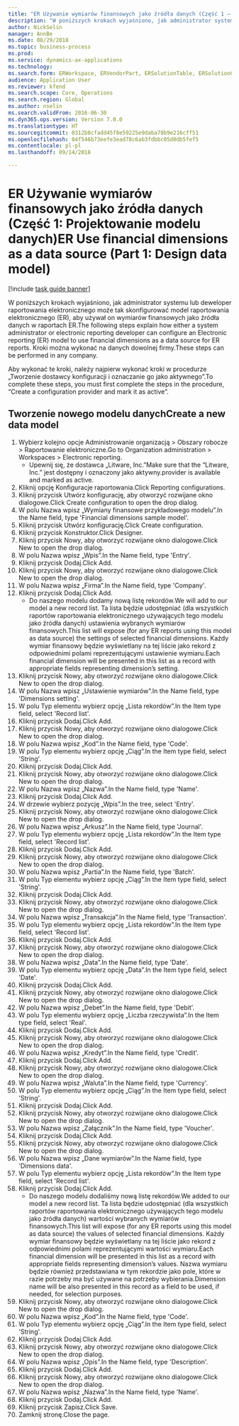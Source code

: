 ```yaml
--- 
title: "ER Używanie wymiarów finansowych jako źródła danych (Część 1 — Projektowanie modelu danych)"
description: "W poniższych krokach wyjaśniono, jak administrator systemu lub deweloper raportowania elektronicznego może tak skonfigurować model raportowania elektronicznego (ER), aby używał on wymiarów finansowych jako źródła danych w raportach ER."
author: NickSelin
manager: AnnBe
ms.date: 08/29/2018
ms.topic: business-process
ms.prod: 
ms.service: dynamics-ax-applications
ms.technology: 
ms.search.form: ERWorkspace, ERVendorPart, ERSolutionTable, ERSolutionCreateDropDialog, ERDataModelDesigner, ERDataModelContentsItemCreationDialog
audience: Application User
ms.reviewer: kfend
ms.search.scope: Core, Operations
ms.search.region: Global
ms.author: nselin
ms.search.validFrom: 2016-06-30
ms.dyn365.ops.version: Version 7.0.0
ms.translationtype: HT
ms.sourcegitcommit: 0312b8cfadd45f8e59225e9daba78b9e216cff51
ms.openlocfilehash: 84f546b73eefe3ead78c6ab3fdbbc05d0db5fef5
ms.contentlocale: pl-pl
ms.lasthandoff: 09/14/2018

---
```

# <a name="er-use-financial-dimensions-as-a-data-source-part-1-design-data-model"></a><span data-ttu-id="67571-103">ER Używanie wymiarów finansowych jako źródła danych (Część 1: Projektowanie modelu danych)</span><span class="sxs-lookup"><span data-stu-id="67571-103">ER Use financial dimensions as a data source (Part 1: Design data model)</span></span>

[!include [task guide banner](../../includes/task-guide-banner.md)]

<span data-ttu-id="67571-104">W poniższych krokach wyjaśniono, jak administrator systemu lub deweloper raportowania elektronicznego może tak skonfigurować model raportowania elektronicznego (ER), aby używał on wymiarów finansowych jako źródła danych w raportach ER.</span><span class="sxs-lookup"><span data-stu-id="67571-104">The following steps explain how either a system administrator or electronic reporting developer can configure an Electronic reporting (ER) model to use financial dimensions as a data source for ER reports.</span></span> <span data-ttu-id="67571-105">Kroki można wykonać na danych dowolnej firmy.</span><span class="sxs-lookup"><span data-stu-id="67571-105">These steps can be performed in any company.</span></span>

<span data-ttu-id="67571-106">Aby wykonać te kroki, należy najpierw wykonać kroki w procedurze „Tworzenie dostawcy konfiguracji i oznaczanie go jako aktywnego”.</span><span class="sxs-lookup"><span data-stu-id="67571-106">To complete these steps, you must first complete the steps in the procedure, “Create a configuration provider and mark it as active”.</span></span>


## <a name="create-a-new-data-model"></a><span data-ttu-id="67571-107">Tworzenie nowego modelu danych</span><span class="sxs-lookup"><span data-stu-id="67571-107">Create a new data model</span></span>
1. <span data-ttu-id="67571-108">Wybierz kolejno opcje Administrowanie organizacją > Obszary robocze > Raportowanie elektroniczne.</span><span class="sxs-lookup"><span data-stu-id="67571-108">Go to Organization administration > Workspaces > Electronic reporting.</span></span>
    * <span data-ttu-id="67571-109">Upewnij się, że dostawca „Litware, Inc.”</span><span class="sxs-lookup"><span data-stu-id="67571-109">Make sure that the “Litware, Inc.”</span></span> <span data-ttu-id="67571-110">jest dostępny i oznaczony jako aktywny.</span><span class="sxs-lookup"><span data-stu-id="67571-110">provider is available and marked as active.</span></span>  
2. <span data-ttu-id="67571-111">Kliknij opcję Konfiguracje raportowania.</span><span class="sxs-lookup"><span data-stu-id="67571-111">Click Reporting configurations.</span></span>
3. <span data-ttu-id="67571-112">Kliknij przycisk Utwórz konfigurację, aby otworzyć rozwijane okno dialogowe.</span><span class="sxs-lookup"><span data-stu-id="67571-112">Click Create configuration to open the drop dialog.</span></span>
4. <span data-ttu-id="67571-113">W polu Nazwa wpisz „Wymiany finansowe przykładowego modelu”.</span><span class="sxs-lookup"><span data-stu-id="67571-113">In the Name field, type 'Financial dimensions sample model'.</span></span>
5. <span data-ttu-id="67571-114">Kliknij przycisk Utwórz konfigurację.</span><span class="sxs-lookup"><span data-stu-id="67571-114">Click Create configuration.</span></span>
6. <span data-ttu-id="67571-115">Kliknij przycisk Konstruktor.</span><span class="sxs-lookup"><span data-stu-id="67571-115">Click Designer.</span></span>
7. <span data-ttu-id="67571-116">Kliknij przycisk Nowy, aby otworzyć rozwijane okno dialogowe.</span><span class="sxs-lookup"><span data-stu-id="67571-116">Click New to open the drop dialog.</span></span>
8. <span data-ttu-id="67571-117">W polu Nazwa wpisz „Wpis”.</span><span class="sxs-lookup"><span data-stu-id="67571-117">In the Name field, type 'Entry'.</span></span>
9. <span data-ttu-id="67571-118">Kliknij przycisk Dodaj.</span><span class="sxs-lookup"><span data-stu-id="67571-118">Click Add.</span></span>
10. <span data-ttu-id="67571-119">Kliknij przycisk Nowy, aby otworzyć rozwijane okno dialogowe.</span><span class="sxs-lookup"><span data-stu-id="67571-119">Click New to open the drop dialog.</span></span>
11. <span data-ttu-id="67571-120">W polu Nazwa wpisz „Firma”.</span><span class="sxs-lookup"><span data-stu-id="67571-120">In the Name field, type 'Company'.</span></span>
12. <span data-ttu-id="67571-121">Kliknij przycisk Dodaj.</span><span class="sxs-lookup"><span data-stu-id="67571-121">Click Add.</span></span>
    * <span data-ttu-id="67571-122">Do naszego modelu dodamy nową listę rekordów.</span><span class="sxs-lookup"><span data-stu-id="67571-122">We will add to our model a new record list.</span></span> <span data-ttu-id="67571-123">Ta lista będzie udostępniać (dla wszystkich raportów raportowania elektronicznego używających tego modelu jako źródła danych) ustawienia wybranych wymiarów finansowych.</span><span class="sxs-lookup"><span data-stu-id="67571-123">This list will expose (for any ER reports using this model as data source) the settings of selected financial dimensions.</span></span> <span data-ttu-id="67571-124">Każdy wymiar finansowy będzie wyświetlany na tej liście jako rekord z odpowiednimi polami reprezentującymi ustawienie wymiaru.</span><span class="sxs-lookup"><span data-stu-id="67571-124">Each financial dimension will be presented in this list as a record with appropriate fields representing dimension’s setting.</span></span>  
13. <span data-ttu-id="67571-125">Kliknij przycisk Nowy, aby otworzyć rozwijane okno dialogowe.</span><span class="sxs-lookup"><span data-stu-id="67571-125">Click New to open the drop dialog.</span></span>
14. <span data-ttu-id="67571-126">W polu Nazwa wpisz „Ustawienie wymiarów”.</span><span class="sxs-lookup"><span data-stu-id="67571-126">In the Name field, type 'Dimensions setting'.</span></span>
15. <span data-ttu-id="67571-127">W polu Typ elementu wybierz opcję „Lista rekordów”.</span><span class="sxs-lookup"><span data-stu-id="67571-127">In the Item type field, select 'Record list'.</span></span>
16. <span data-ttu-id="67571-128">Kliknij przycisk Dodaj.</span><span class="sxs-lookup"><span data-stu-id="67571-128">Click Add.</span></span>
17. <span data-ttu-id="67571-129">Kliknij przycisk Nowy, aby otworzyć rozwijane okno dialogowe.</span><span class="sxs-lookup"><span data-stu-id="67571-129">Click New to open the drop dialog.</span></span>
18. <span data-ttu-id="67571-130">W polu Nazwa wpisz „Kod”.</span><span class="sxs-lookup"><span data-stu-id="67571-130">In the Name field, type 'Code'.</span></span>
19. <span data-ttu-id="67571-131">W polu Typ elementu wybierz opcję „Ciąg”.</span><span class="sxs-lookup"><span data-stu-id="67571-131">In the Item type field, select 'String'.</span></span>
20. <span data-ttu-id="67571-132">Kliknij przycisk Dodaj.</span><span class="sxs-lookup"><span data-stu-id="67571-132">Click Add.</span></span>
21. <span data-ttu-id="67571-133">Kliknij przycisk Nowy, aby otworzyć rozwijane okno dialogowe.</span><span class="sxs-lookup"><span data-stu-id="67571-133">Click New to open the drop dialog.</span></span>
22. <span data-ttu-id="67571-134">W polu Nazwa wpisz „Nazwa”.</span><span class="sxs-lookup"><span data-stu-id="67571-134">In the Name field, type 'Name'.</span></span>
23. <span data-ttu-id="67571-135">Kliknij przycisk Dodaj.</span><span class="sxs-lookup"><span data-stu-id="67571-135">Click Add.</span></span>
24. <span data-ttu-id="67571-136">W drzewie wybierz pozycję „Wpis”.</span><span class="sxs-lookup"><span data-stu-id="67571-136">In the tree, select 'Entry'.</span></span>
25. <span data-ttu-id="67571-137">Kliknij przycisk Nowy, aby otworzyć rozwijane okno dialogowe.</span><span class="sxs-lookup"><span data-stu-id="67571-137">Click New to open the drop dialog.</span></span>
26. <span data-ttu-id="67571-138">W polu Nazwa wpisz „Arkusz”.</span><span class="sxs-lookup"><span data-stu-id="67571-138">In the Name field, type 'Journal'.</span></span>
27. <span data-ttu-id="67571-139">W polu Typ elementu wybierz opcję „Lista rekordów”.</span><span class="sxs-lookup"><span data-stu-id="67571-139">In the Item type field, select 'Record list'.</span></span>
28. <span data-ttu-id="67571-140">Kliknij przycisk Dodaj.</span><span class="sxs-lookup"><span data-stu-id="67571-140">Click Add.</span></span>
29. <span data-ttu-id="67571-141">Kliknij przycisk Nowy, aby otworzyć rozwijane okno dialogowe.</span><span class="sxs-lookup"><span data-stu-id="67571-141">Click New to open the drop dialog.</span></span>
30. <span data-ttu-id="67571-142">W polu Nazwa wpisz „Partia”.</span><span class="sxs-lookup"><span data-stu-id="67571-142">In the Name field, type 'Batch'.</span></span>
31. <span data-ttu-id="67571-143">W polu Typ elementu wybierz opcję „Ciąg”.</span><span class="sxs-lookup"><span data-stu-id="67571-143">In the Item type field, select 'String'.</span></span>
32. <span data-ttu-id="67571-144">Kliknij przycisk Dodaj.</span><span class="sxs-lookup"><span data-stu-id="67571-144">Click Add.</span></span>
33. <span data-ttu-id="67571-145">Kliknij przycisk Nowy, aby otworzyć rozwijane okno dialogowe.</span><span class="sxs-lookup"><span data-stu-id="67571-145">Click New to open the drop dialog.</span></span>
34. <span data-ttu-id="67571-146">W polu Nazwa wpisz „Transakcja”.</span><span class="sxs-lookup"><span data-stu-id="67571-146">In the Name field, type 'Transaction'.</span></span>
35. <span data-ttu-id="67571-147">W polu Typ elementu wybierz opcję „Lista rekordów”.</span><span class="sxs-lookup"><span data-stu-id="67571-147">In the Item type field, select 'Record list'.</span></span>
36. <span data-ttu-id="67571-148">Kliknij przycisk Dodaj.</span><span class="sxs-lookup"><span data-stu-id="67571-148">Click Add.</span></span>
37. <span data-ttu-id="67571-149">Kliknij przycisk Nowy, aby otworzyć rozwijane okno dialogowe.</span><span class="sxs-lookup"><span data-stu-id="67571-149">Click New to open the drop dialog.</span></span>
38. <span data-ttu-id="67571-150">W polu Nazwa wpisz „Data”.</span><span class="sxs-lookup"><span data-stu-id="67571-150">In the Name field, type 'Date'.</span></span>
39. <span data-ttu-id="67571-151">W polu Typ elementu wybierz opcję „Data”.</span><span class="sxs-lookup"><span data-stu-id="67571-151">In the Item type field, select 'Date'.</span></span>
40. <span data-ttu-id="67571-152">Kliknij przycisk Dodaj.</span><span class="sxs-lookup"><span data-stu-id="67571-152">Click Add.</span></span>
41. <span data-ttu-id="67571-153">Kliknij przycisk Nowy, aby otworzyć rozwijane okno dialogowe.</span><span class="sxs-lookup"><span data-stu-id="67571-153">Click New to open the drop dialog.</span></span>
42. <span data-ttu-id="67571-154">W polu Nazwa wpisz „Debet”.</span><span class="sxs-lookup"><span data-stu-id="67571-154">In the Name field, type 'Debit'.</span></span>
43. <span data-ttu-id="67571-155">W polu Typ elementu wybierz opcję „Liczba rzeczywista”.</span><span class="sxs-lookup"><span data-stu-id="67571-155">In the Item type field, select 'Real'.</span></span>
44. <span data-ttu-id="67571-156">Kliknij przycisk Dodaj.</span><span class="sxs-lookup"><span data-stu-id="67571-156">Click Add.</span></span>
45. <span data-ttu-id="67571-157">Kliknij przycisk Nowy, aby otworzyć rozwijane okno dialogowe.</span><span class="sxs-lookup"><span data-stu-id="67571-157">Click New to open the drop dialog.</span></span>
46. <span data-ttu-id="67571-158">W polu Nazwa wpisz „Kredyt”.</span><span class="sxs-lookup"><span data-stu-id="67571-158">In the Name field, type 'Credit'.</span></span>
47. <span data-ttu-id="67571-159">Kliknij przycisk Dodaj.</span><span class="sxs-lookup"><span data-stu-id="67571-159">Click Add.</span></span>
48. <span data-ttu-id="67571-160">Kliknij przycisk Nowy, aby otworzyć rozwijane okno dialogowe.</span><span class="sxs-lookup"><span data-stu-id="67571-160">Click New to open the drop dialog.</span></span>
49. <span data-ttu-id="67571-161">W polu Nazwa wpisz „Waluta”.</span><span class="sxs-lookup"><span data-stu-id="67571-161">In the Name field, type 'Currency'.</span></span>
50. <span data-ttu-id="67571-162">W polu Typ elementu wybierz opcję „Ciąg”.</span><span class="sxs-lookup"><span data-stu-id="67571-162">In the Item type field, select 'String'.</span></span>
51. <span data-ttu-id="67571-163">Kliknij przycisk Dodaj.</span><span class="sxs-lookup"><span data-stu-id="67571-163">Click Add.</span></span>
52. <span data-ttu-id="67571-164">Kliknij przycisk Nowy, aby otworzyć rozwijane okno dialogowe.</span><span class="sxs-lookup"><span data-stu-id="67571-164">Click New to open the drop dialog.</span></span>
53. <span data-ttu-id="67571-165">W polu Nazwa wpisz „Załącznik”.</span><span class="sxs-lookup"><span data-stu-id="67571-165">In the Name field, type 'Voucher'.</span></span>
54. <span data-ttu-id="67571-166">Kliknij przycisk Dodaj.</span><span class="sxs-lookup"><span data-stu-id="67571-166">Click Add.</span></span>
55. <span data-ttu-id="67571-167">Kliknij przycisk Nowy, aby otworzyć rozwijane okno dialogowe.</span><span class="sxs-lookup"><span data-stu-id="67571-167">Click New to open the drop dialog.</span></span>
56. <span data-ttu-id="67571-168">W polu Nazwa wpisz „Dane wymiarów”.</span><span class="sxs-lookup"><span data-stu-id="67571-168">In the Name field, type 'Dimensions data'.</span></span>
57. <span data-ttu-id="67571-169">W polu Typ elementu wybierz opcję „Lista rekordów”.</span><span class="sxs-lookup"><span data-stu-id="67571-169">In the Item type field, select 'Record list'.</span></span>
58. <span data-ttu-id="67571-170">Kliknij przycisk Dodaj.</span><span class="sxs-lookup"><span data-stu-id="67571-170">Click Add.</span></span>
    * <span data-ttu-id="67571-171">Do naszego modelu dodaliśmy nową listę rekordów.</span><span class="sxs-lookup"><span data-stu-id="67571-171">We added to our model a new record list.</span></span> <span data-ttu-id="67571-172">Ta lista będzie udostępniać (dla wszystkich raportów raportowania elektronicznego używających tego modelu jako źródła danych) wartości wybranych wymiarów finansowych.</span><span class="sxs-lookup"><span data-stu-id="67571-172">This list will expose (for any ER reports using this model as data source) the values of selected financial dimensions.</span></span> <span data-ttu-id="67571-173">Każdy wymiar finansowy będzie wyświetlany na tej liście jako rekord z odpowiednimi polami reprezentującymi wartości wymiaru.</span><span class="sxs-lookup"><span data-stu-id="67571-173">Each financial dimension will be presented in this list as a record with appropriate fields representing dimension’s values.</span></span> <span data-ttu-id="67571-174">Nazwa wymiaru będzie również przedstawiana w tym rekordzie jako pole, które w razie potrzeby ma być używane na potrzeby wybierania.</span><span class="sxs-lookup"><span data-stu-id="67571-174">Dimension name will be also presented in this record as a field to be used, if needed, for selection purposes.</span></span>  
59. <span data-ttu-id="67571-175">Kliknij przycisk Nowy, aby otworzyć rozwijane okno dialogowe.</span><span class="sxs-lookup"><span data-stu-id="67571-175">Click New to open the drop dialog.</span></span>
60. <span data-ttu-id="67571-176">W polu Nazwa wpisz „Kod”.</span><span class="sxs-lookup"><span data-stu-id="67571-176">In the Name field, type 'Code'.</span></span>
61. <span data-ttu-id="67571-177">W polu Typ elementu wybierz opcję „Ciąg”.</span><span class="sxs-lookup"><span data-stu-id="67571-177">In the Item type field, select 'String'.</span></span>
62. <span data-ttu-id="67571-178">Kliknij przycisk Dodaj.</span><span class="sxs-lookup"><span data-stu-id="67571-178">Click Add.</span></span>
63. <span data-ttu-id="67571-179">Kliknij przycisk Nowy, aby otworzyć rozwijane okno dialogowe.</span><span class="sxs-lookup"><span data-stu-id="67571-179">Click New to open the drop dialog.</span></span>
64. <span data-ttu-id="67571-180">W polu Nazwa wpisz „Opis”.</span><span class="sxs-lookup"><span data-stu-id="67571-180">In the Name field, type 'Description'.</span></span>
65. <span data-ttu-id="67571-181">Kliknij przycisk Dodaj.</span><span class="sxs-lookup"><span data-stu-id="67571-181">Click Add.</span></span>
66. <span data-ttu-id="67571-182">Kliknij przycisk Nowy, aby otworzyć rozwijane okno dialogowe.</span><span class="sxs-lookup"><span data-stu-id="67571-182">Click New to open the drop dialog.</span></span>
67. <span data-ttu-id="67571-183">W polu Nazwa wpisz „Nazwa”.</span><span class="sxs-lookup"><span data-stu-id="67571-183">In the Name field, type 'Name'.</span></span>
68. <span data-ttu-id="67571-184">Kliknij przycisk Dodaj.</span><span class="sxs-lookup"><span data-stu-id="67571-184">Click Add.</span></span>
69. <span data-ttu-id="67571-185">Kliknij przycisk Zapisz.</span><span class="sxs-lookup"><span data-stu-id="67571-185">Click Save.</span></span>
70. <span data-ttu-id="67571-186">Zamknij stronę.</span><span class="sxs-lookup"><span data-stu-id="67571-186">Close the page.</span></span>


